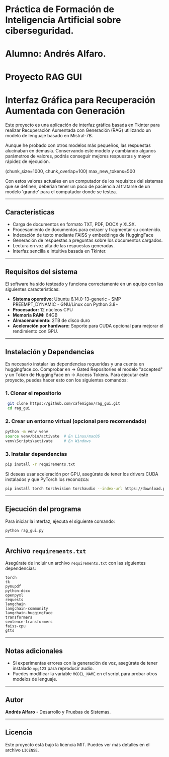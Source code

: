 # Práctica de Formación de Inteligencia Artificial sobre ciberseguridad. 
# Alumno: Andrés Alfaro.
# Proyecto RAG GUI 
# Interfaz Gráfica para Recuperación Aumentada con Generación

Este proyecto es una aplicación de interfaz gráfica basada en Tkinter para realizar Recuperación Aumentada con Generación (RAG) utilizando un modelo de lenguaje basado en Mistral-7B.

Aunque he probado con otros modelos más pequeños, las respuestas alucinaban en demasía. Conservando este modelo y cambiando algunos parámetros de valores, podrás conseguir mejores respuestas y mayor rápidez de ejecución.

(chunk_size=1000, chunk_overlap=100)
max_new_tokens=500 

Con estos valores actuales en un computador de los requisitos del sistemas que se definen, deberían tener un poco de paciencia al tratarse de un modelo 'grande' para el computador donde se testea.

---

## Características
- Carga de documentos en formato TXT, PDF, DOCX y XLSX.
- Procesamiento de documentos para extraer y fragmentar su contenido.
- Indexación de texto mediante FAISS y embeddings de HuggingFace 
- Generación de respuestas a preguntas sobre los documentos cargados.
- Lectura en voz alta de las respuestas generadas.
- Interfaz sencilla e intuitiva basada en Tkinter.

---

## Requisitos del sistema
El software ha sido testeado y funciona correctamente en un equipo con las siguientes características:
- **Sistema operativo:** Ubuntu 6.14.0-13-generic - SMP PREEMPT_DYNAMIC - GNU/Linux con Python 3.8+
- **Procesador:** 12 núcleos CPU
- **Memoria RAM:** 64GB
- **Almacenamiento:** 2TB de disco duro
- **Aceleración por hardware:** Soporte para CUDA opcional para mejorar el rendimiento con GPU.

---

## Instalación y Dependencias
Es necesario instalar las dependencias requeridas y una cuenta en huggingface.co. Comprobar en -> Gated Repositories el modelo "accepted" y un Token de HuggingFace en -> Access Tokens. Para ejecutar este proyecto, puedes hacer esto con los siguientes comandos:

### 1. Clonar el repositorio
```sh
 git clone https://github.com/cafemigao/rag_gui.git
 cd rag_gui
```

### 2. Crear un entorno virtual (opcional pero recomendado)
```sh
python -m venv venv
source venv/bin/activate  # En Linux/macOS
venv\Scripts\activate     # En Windows
```

### 3. Instalar dependencias
```sh
pip install -r requirements.txt
```

Si deseas usar aceleración por GPU, asegúrate de tener los drivers CUDA instalados y que PyTorch los reconozca:
```sh
pip install torch torchvision torchaudio --index-url https://download.pytorch.org/whl/cu118
```

---

## Ejecución del programa
Para iniciar la interfaz, ejecuta el siguiente comando:
```sh
python rag_gui.py
```

---

## Archivo `requirements.txt`
Asegúrate de incluir un archivo `requirements.txt` con las siguientes dependencias:
```
torch
tk
pymupdf
python-docx
openpyxl
requests
langchain
langchain-community
langchain-huggingface
transformers
sentence-transformers
faiss-cpu
gtts
```
---

## Notas adicionales
- Si experimentas errores con la generación de voz, asegúrate de tener instalado `mpg123` para reproducir audio.
- Puedes modificar la variable `MODEL_NAME` en el script para probar otros modelos de lenguaje.

---

## Autor
**Andrés Alfaro** - Desarrollo y Pruebas de Sistemas.

---

## Licencia
Este proyecto está bajo la licencia MIT. Puedes ver más detalles en el archivo `LICENSE`.


